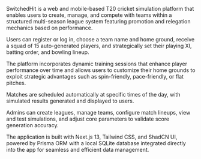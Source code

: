 SwitchedHit is a web and mobile-based T20 cricket simulation platform that enables users to create, manage, and compete with teams within a structured multi-season league system featuring promotion and relegation mechanics based on performance. 

Users can register or log in, choose a team name and home ground, receive a squad of 15 auto-generated players, and strategically set their playing XI, batting order, and bowling lineup. 

The platform incorporates dynamic training sessions that enhance player performance over time and allows users to customize their home grounds to exploit strategic advantages such as spin-friendly, pace-friendly, or flat pitches. 

Matches are scheduled automatically at specific times of the day, with simulated results generated and displayed to users. 

Admins can create leagues, manage teams, configure match lineups, view and test simulations, and adjust core parameters to validate score generation accuracy. 

The application is built with Next.js 13, Tailwind CSS, and ShadCN UI, powered by Prisma ORM with a local SQLite database integrated directly into the app for seamless and efficient data management.

